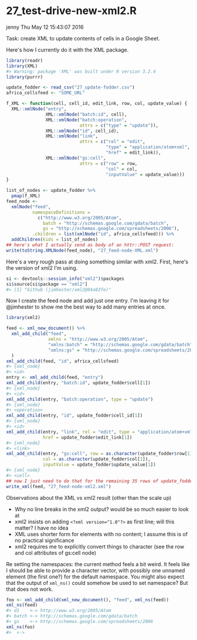 27\_test-drive-new-xml2.R
================
jenny
Thu May 12 15:43:07 2016

Task: create XML to update contents of cells in a Google Sheet.

Here's how I currently do it with the XML package.

``` r
library(readr)
library(XML)
#> Warning: package 'XML' was built under R version 3.2.4
library(purrr)

update_fodder <- read_csv("27_update-fodder.csv")
africa_cellsfeed <- "SOME_URL"

f_XML <- function(cell, cell_id, edit_link, row, col, update_value) {
  XML::xmlNode("entry",
               XML::xmlNode("batch:id", cell),
               XML::xmlNode("batch:operation",
                            attrs = c("type" = "update")),
               XML::xmlNode("id", cell_id),
               XML::xmlNode("link",
                            attrs = c("rel" = "edit",
                                      "type" = "application/atom+xml",
                                      "href" = edit_link)),
               XML::xmlNode("gs:cell",
                            attrs = c("row" = row,
                                      "col" = col,
                                      "inputValue" = update_value)))
}

list_of_nodes <- update_fodder %>%
  pmap(f_XML)
feed_node <-
  xmlNode("feed",
          namespaceDefinitions =
            c("http://www.w3.org/2005/Atom",
              batch = "http://schemas.google.com/gdata/batch",
              gs = "http://schemas.google.com/spreadsheets/2006"),
          .children = list(xmlNode("id", africa_cellsfeed))) %>%
  addChildren(kids = list_of_nodes)
## here's what I actually send as body of an httr::POST request:
write(toString.XMLNode(feed_node), "27_feed-node-XML.xml")
```

Here's a very rough pass at doing something similar with xml2. First, here's the version of xml2 I'm using.

``` r
si <- devtools::session_info("xml2")$packages
si$source[si$package == "xml2"]
#> [1] "Github (jimhester/xml2@04a83fe)"
```

Now I create the feed node and add just one entry. I'm leaving it for @jimhester to show me the best way to add many entries at once.

``` r
library(xml2)

feed <- xml_new_document() %>%
  xml_add_child("feed",
                xmlns = "http://www.w3.org/2005/Atom",
                "xmlns:batch" = "http://schemas.google.com/gdata/batch",
                "xmlns:gs" = "http://schemas.google.com/spreadsheets/2006"
  )
xml_add_child(feed, "id", africa_cellsfeed)
#> {xml_node}
#> <id>
entry <- xml_add_child(feed, "entry")
xml_add_child(entry, "batch:id", update_fodder$cell[1])
#> {xml_node}
#> <id>
xml_add_child(entry, "batch:operation", type = "update")
#> {xml_node}
#> <operation>
xml_add_child(entry, "id", update_fodder$cell_id[1])
#> {xml_node}
#> <id>
xml_add_child(entry, "link", rel = "edit", type = "application/atom+xml",
              href = update_fodder$edit_link[1])
#> {xml_node}
#> <link>
xml_add_child(entry, "gs:cell", row = as.character(update_fodder$row[1]),
              col = as.character(update_fodder$col[1]),
              inputValue = update_fodder$update_value[1])
#> {xml_node}
#> <cell>
## now I just need to do that for the remaining 35 rows of update_fodder :)
write_xml(feed, "27_feed-node-xml2.xml")
```

Observations about the XML vs xml2 result (other than the scale up)

-   Why no line breaks in the xml2 output? would be so much easier to look at
-   xml2 insists on adding `<?xml version="1.0"?>` as first line; will this matter? I have no idea
-   XML uses shorter form for elements with no content; I assume this is of no practical significance
-   xml2 requires me to explicitly convert things to character (see the row and col attributes of gs:cell node)

Re setting the namespaces: the current method feels a bit weird. It feels like I should be able to provide a character vector, with possibly one unnamed element (the first one?) for the default namespace. You might also expect that the output of `xml_ns()` could somehow be used to set namespace? But that does not work.

``` r
foo <- xml_add_child(xml_new_document(), "feed", xml_ns(feed))
xml_ns(feed)
#> d1    <-> http://www.w3.org/2005/Atom
#> batch <-> http://schemas.google.com/gdata/batch
#> gs    <-> http://schemas.google.com/spreadsheets/2006
xml_ns(foo)
#>  <->
```
